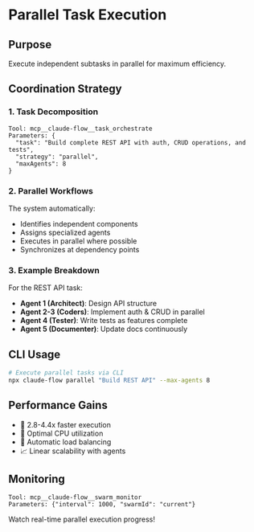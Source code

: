 # Parallel Task Execution

## Purpose
Execute independent subtasks in parallel for maximum efficiency.

## Coordination Strategy

### 1. Task Decomposition
```
Tool: mcp__claude-flow__task_orchestrate
Parameters: {
  "task": "Build complete REST API with auth, CRUD operations, and tests",
  "strategy": "parallel",
  "maxAgents": 8
}
```

### 2. Parallel Workflows
The system automatically:
- Identifies independent components
- Assigns specialized agents
- Executes in parallel where possible
- Synchronizes at dependency points

### 3. Example Breakdown
For the REST API task:
- **Agent 1 (Architect)**: Design API structure
- **Agent 2-3 (Coders)**: Implement auth & CRUD in parallel
- **Agent 4 (Tester)**: Write tests as features complete
- **Agent 5 (Documenter)**: Update docs continuously

## CLI Usage
```bash
# Execute parallel tasks via CLI
npx claude-flow parallel "Build REST API" --max-agents 8
```

## Performance Gains
- 🚀 2.8-4.4x faster execution
- 💪 Optimal CPU utilization
- 🔄 Automatic load balancing
- 📈 Linear scalability with agents

## Monitoring
```
Tool: mcp__claude-flow__swarm_monitor
Parameters: {"interval": 1000, "swarmId": "current"}
```

Watch real-time parallel execution progress!
